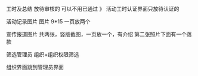 工时及总结 放待审核的 可以不用已通过
》
活动工时认证界面只放待认证的

活动记录图片
图片 9*15
一页放两个

宣传报道图片
共两张，竖版截图，一页放一个，有介绍
第二张照片下面有一个落款

筛选管理员
组织+组织权限筛选

组织界面跳到管理员界面

<!-- 关闭网页退出登录 -->
<!-- 前端判断是否为空->registration base plan三个表需要判断一下，因为有些信息是非必填的 -->